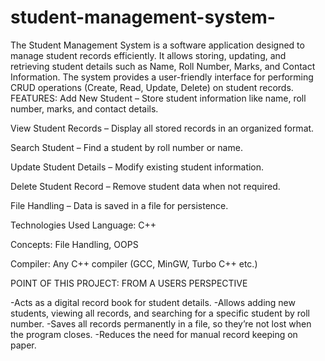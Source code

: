 # student-management-system-
The Student Management System is a software application designed to manage student records efficiently.
It allows storing, updating, and retrieving student details such as Name, Roll Number, Marks, and Contact Information.
The system provides a user-friendly interface for performing CRUD operations (Create, Read, Update, Delete) on student records.
FEATURES:
Add New Student – Store student information like name, roll number, marks, and contact details.

View Student Records – Display all stored records in an organized format.

Search Student – Find a student by roll number or name.

Update Student Details – Modify existing student information.

Delete Student Record – Remove student data when not required.

File Handling – Data is saved in a file for persistence.

Technologies Used
Language: C++

Concepts:  File Handling, OOPS

Compiler: Any C++ compiler (GCC, MinGW, Turbo C++ etc.)

POINT OF THIS PROJECT:
FROM A USERS PERSPECTIVE 

-Acts as a digital record book for student details.
-Allows adding new students, viewing all records, and searching for a specific student by roll number.
-Saves all records permanently in a file, so they’re not lost when the program closes.
-Reduces the need for manual record keeping on paper.
